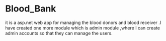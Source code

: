 # Blood_Bank
it is a asp.net web app for managing the blood donors and blood receiver .I have created one more module which is admin module ,where I can create admin accounts so that they can manage the users.

